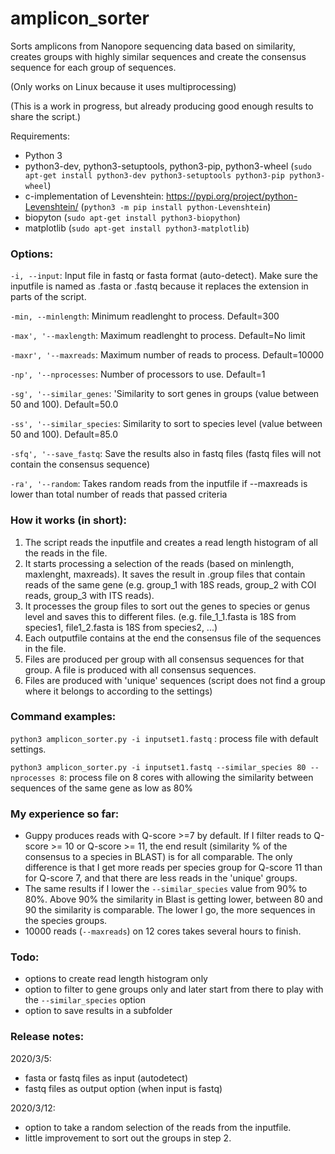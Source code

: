 # amplicon_sorter
Sorts amplicons from Nanopore sequencing data based on similarity, creates groups with highly similar sequences and create the consensus sequence for each group of sequences.

(Only works on Linux because it uses multiprocessing)

(This is a work in progress, but already producing good enough results to share the script.)

Requirements:
- Python 3
- python3-dev, python3-setuptools, python3-pip, python3-wheel
  (`sudo apt-get install python3-dev python3-setuptools python3-pip python3-wheel`)
- c-implementation of Levenshtein: https://pypi.org/project/python-Levenshtein/
  (`python3 -m pip install python-Levenshtein`)
- biopyton (`sudo apt-get install python3-biopython`)
- matplotlib (`sudo apt-get install python3-matplotlib`)

### Options:

`-i, --input`: Input file in fastq or fasta format (auto-detect).  Make sure the inputfile is named as .fasta or .fastq because it replaces the extension in parts of the script.   

`-min, --minlength`: Minimum readlenght to process.  Default=300

`-max', '--maxlength`: Maximum readlenght to process.  Default=No limit

`-maxr', '--maxreads`: Maximum number of reads to process. Default=10000

`-np', '--nprocesses`: Number of processors to use. Default=1

`-sg', '--similar_genes`: 'Similarity to sort genes in groups (value between 50 and 100). Default=50.0

`-ss', '--similar_species`: Similarity to sort to species level (value between 50 and 100). Default=85.0

`-sfq', '--save_fastq`: Save the results also in fastq files (fastq files will not contain the consensus sequence)

`-ra', '--random`: Takes random reads from the inputfile if --maxreads is lower than total number of reads that passed criteria

### How it works (in short):

 1. The script reads the inputfile and creates a read length histogram of all the reads in the file.
 2. It starts processing a selection of the reads (based on minlength, maxlenght, maxreads).  It saves the result in .group files that contain reads of the same gene (e.g. group_1 with 18S reads, group_2 with COI reads, group_3 with ITS reads).
 3. It processes the group files to sort out the genes to species or genus level and saves this to different files.  (e.g. file_1_1.fasta is 18S from species1, file1_2.fasta is 18S from species2, ...) 
 4. Each outputfile contains at the end the consensus file of the sequences in the file.
 5. Files are produced per group with all consensus sequences for that group.  A file is produced with all consensus sequences.
 6. Files are produced with 'unique' sequences (script does not find a group where it belongs to according to the settings)

### Command examples:

`python3 amplicon_sorter.py -i inputset1.fastq` : process file with default settings.

`python3 amplicon_sorter.py -i inputset1.fastq --similar_species 80 --nprocesses 8`: process file on 8 cores with allowing the similarity between sequences of the same gene as low as 80% 

### My experience so far:
- Guppy produces reads with Q-score >=7 by default.  If I filter reads to Q-score >= 10 or Q-score >= 11, the end result (similarity % of the consensus to a species in BLAST) is for all comparable.   The only difference is that I get more reads per species group for Q-score 11 than for Q-score 7, and that there are less reads in the 'unique' groups.
- The same results if I lower the `--similar_species` value from 90% to 80%.  Above 90% the similarity in Blast is getting lower, between 80 and 90 the similarity is comparable.  The lower I go, the more sequences in the species groups.
- 10000 reads (`--maxreads`) on 12 cores takes several hours to finish.  

### Todo:
- options to create read length histogram only
- option to filter to gene groups only and later start from there to play with the `--similar_species` option
- option to save results in a subfolder

### Release notes: 
2020/3/5: 
- fasta or fastq files as input (autodetect)
- fastq files as output option (when input is fastq)

2020/3/12:
- option to take a random selection of the reads from the inputfile.
- little improvement to sort out the groups in step 2. 

